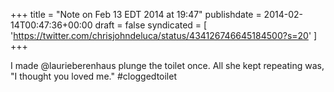 +++
title = "Note on Feb 13 EDT 2014 at 19:47"
publishdate = 2014-02-14T00:47:36+00:00
draft = false
syndicated = [ 'https://twitter.com/chrisjohndeluca/status/434126746645184500?s=20' ]
+++

I made @laurieberenhaus plunge the toilet once. All she kept repeating was, "I thought you loved me."
#cloggedtoilet
